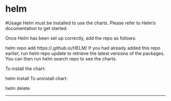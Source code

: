 # helm

#Usage
Helm must be installed to use the charts. Please refer to Helm’s documentation to get started.

Once Helm has been set up correctly, add the repo as follows:

helm repo add <name repo> https://<username>.github.io/HELM/
If you had already added this repo earlier, run helm repo update to retrieve the latest versions of the packages. You can then run helm search repo <alias> to see the charts.

To install the chart:

helm install <name release>
To uninstall chart:

helm delete <name release>

---